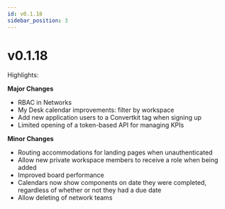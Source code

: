 ```yaml
---
id: v0.1.18
sidebar_position: 3
---
```


# v0.1.18

Highlights:  
  
**Major Changes**  
- RBAC in Networks  
- My Desk calendar improvements: filter by workspace  
- Add new application users to a Convertkit tag when signing up  
- Limited opening of a token-based API for managing KPIs
  
**Minor Changes**  
- Routing accommodations for landing pages when unauthenticated  
- Allow new private workspace members to receive a role when being added  
- Improved board performance  
- Calendars now show components on date they were completed, regardless of whether or not they had a due date  
- Allow deleting of network teams